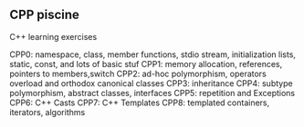 ## CPP piscine

C++ learning exercises

CPP0: namespace, class, member functions, stdio stream, initialization lists, static, const, and lots of basic stuf
CPP1: memory allocation, references, pointers to members,switch
CPP2: ad-hoc polymorphism, operators overload and orthodox canonical classes
CPP3: inheritance
CPP4: subtype polymorphism, abstract classes, interfaces
CPP5: repetition and Exceptions
CPP6: C++ Casts
CPP7: C++ Templates
CPP8: templated containers, iterators, algorithms
